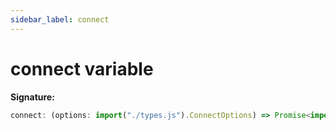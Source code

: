 ```yaml
---
sidebar_label: connect
---
```


# connect variable

**Signature:**

```typescript
connect: (options: import("./types.js").ConnectOptions) => Promise<import("./types.js").Browser>
```
